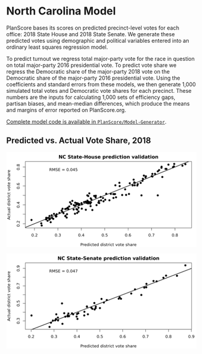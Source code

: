 North Carolina Model
===

PlanScore bases its scores on predicted precinct-level votes for each office:
2018 State House and 2018 State Senate. We generate these predicted votes using
demographic and political variables entered into an ordinary least squares
regression model. 

To predict turnout we regress total major-party vote for the race in question
on total major-party 2016 presidential vote. To predict vote share we regress
the Democratic share of the major-party 2018 vote on the Democratic share of
the major-party 2016 presidential vote. Using the coefficients and standard
errors from these models, we then generate 1,000 simulated total votes and
Democratic vote shares for each precinct. These numbers are the inputs for
calculating 1,000 sets of efficiency gaps, partisan biases, and mean-median
differences, which produce the means and margins of error reported on
PlanScore.org.

[Complete model code is available in `PlanScore/Model-Generator`](https://github.com/PlanScore/Model-Generator).

Predicted vs. Actual Vote Share, 2018
---

![Predicted vs. actual State House votes](NC_pred_v_actual_State-House.png)

![Predicted vs. actual State Senate votes](NC_pred_v_actual_State-Senate.png)
